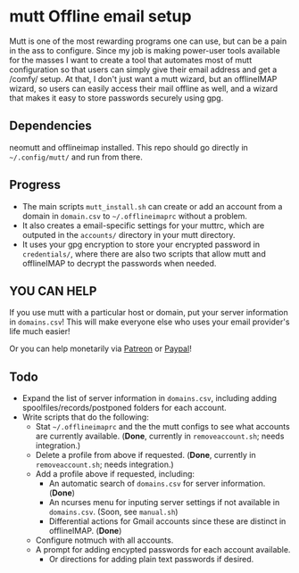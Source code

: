 # mutt Offline email setup

Mutt is one of the most rewarding programs one can use, but can be a pain in the ass to configure. Since my job is making power-user tools available for the masses I want to create a tool that automates most of mutt configuration so that users can simply give their email address and get a /comfy/ setup. At that, I don't just want a mutt wizard, but an offlineIMAP wizard, so users can easily access their mail offline as well, and a wizard that makes it easy to store passwords securely using gpg.

## Dependencies

neomutt and offlineimap installed. This repo should go directly in `~/.config/mutt/` and run from there.

## Progress

* The main scripts `mutt_install.sh` can create or add an account from a domain in `domain.csv` to `~/.offlineimaprc` without a problem.
* It also creates a email-specific settings for your muttrc, which are outputed in the `accounts/` directory in your mutt directory.
* It uses your gpg encryption to store your encrypted password in `credentials/`, where there are also two scripts that allow mutt and offlineIMAP to decrypt the passwords when needed.

## YOU CAN HELP

If you use mutt with a particular host or domain, put your server information in `domains.csv`! This will make everyone else who uses your email provider's life much easier!

Or you can help monetarily via [Patreon](https://patreon.com/lukesmith) or [Paypal](https://paypal.me/LukeMSmith)!

## Todo

* Expand the list of server information in `domains.csv`, including adding spoolfiles/records/postponed folders for each account.
* Write scripts that do the following:
	* Stat `~/.offlineimaprc` and the the mutt configs to see what accounts are currently available. (**Done**, currently in `removeaccount.sh`; needs integration.)
	* Delete a profile from above if requested. (**Done**, currently in `removeaccount.sh`; needs integration.)
	* Add a profile above if requested, including:
		* An automatic search of `domains.csv` for server information. (**Done**)
		* An ncurses menu for inputing server settings if not available in `domains.csv`. (Soon, see `manual.sh`)
		* Differential actions for Gmail accounts since these are distinct in offlineIMAP. (**Done**)
	* Configure notmuch with all accounts.
	* A prompt for adding encypted passwords for each account available.
		* Or directions for adding plain text passwords if desired.
